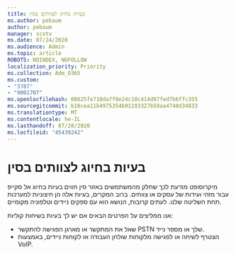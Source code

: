 ```yaml
---
title: בעיות בחיוג לצוותים בסין
ms.author: pebaum
author: pebaum
manager: scotv
ms.date: 07/24/2020
ms.audience: Admin
ms.topic: article
ROBOTS: NOINDEX, NOFOLLOW
localization_priority: Priority
ms.collection: Adm_O365
ms.custom:
- "3787"
- "9001707"
ms.openlocfilehash: 08625fe710da7f8e24c10c414d97fed7b6ffc355
ms.sourcegitcommit: b10cea11b4975354b91193327b58aa4740d34833
ms.translationtype: MT
ms.contentlocale: he-IL
ms.lasthandoff: 07/28/2020
ms.locfileid: "45439242"
---
```

# <a name="issues-dialing-into-teams-in-china"></a>בעיות בחיוג לצוותים בסין

מיקרוסופט מודעת לכך שחלק מהמשתמשים באזור סין חווים בעיות בחיוג אל סקייפ עבור מזהי ועידות של עסקים או צוותים. ברוב המקרים, בעיות אלה הן חיצוניות למערכות תחת השליטה שלנו. לעתים קרובות, הנושא הוא עם ספקים ניידים וטלפוניה מקומיים.

אנו ממליצים על הפרטים הבאים אם יש לך בעיות בשיחות קוליות:

-   שאל את המתקשר או מארגן הפגישה להתקשר PSTN שלך או מספר נייד.
-   הצטרף לשיחה או לפגישה מלקוחות שולחן העבודה או לקוחות ניידים, באמצעות VoIP.